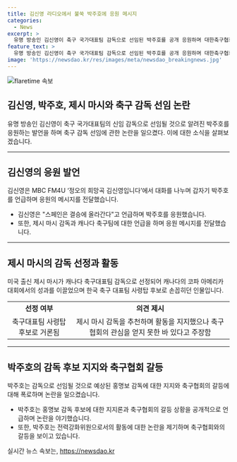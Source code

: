 ```yaml
---
title: 김신영 라디오에서 불쑥 박주호에 응원 메시지
categories:
  - News
excerpt: >
  유명 방송인 김신영이 축구 국가대표팀 감독으로 선임된 박주호를 공개 응원하며 대한축구협회와의 갈등을 논의했다. 또한, 캐나다 축구대표팀 감독 제시 마시의 활약과 축구협회의 갈등에 대한 발언도 이끌어냈다. 박주호는 홍명보 감독 내정과 축구협회의 문제점을 폭로하며 갈등을 보였고, 이로 인해 축구협회는 법적 대응을 검토 중이라고 밝혀졌다. 기자와의 인터뷰에서 박주호와 축구협회의 갈등과 제시 마시의 활약, 축구대표팀 감독 선임 과정을 놓치지 말고 클릭하세요!
feature_text: >
  유명 방송인 김신영이 축구 국가대표팀 감독으로 선임된 박주호를 공개 응원하며 대한축구협회와의 갈등을 논의했다. 또한, 캐나다 축구대표팀 감독 제시 마시의 활약과 축구협회의 갈등에 대한 발언도 이끌어냈다. 박주호는 홍명보 감독 내정과 축구협회의 문제점을 폭로하며 갈등을 보였고, 이로 인해 축구협회는 법적 대응을 검토 중이라고 밝혀졌다. 기자와의 인터뷰에서 박주호와 축구협회의 갈등과 제시 마시의 활약, 축구대표팀 감독 선임 과정을 놓치지 말고 클릭하세요!
image: 'https://newsdao.kr/res/images/meta/newsdao_breakingnews.jpg'
---
```


<p><img src="https://newsdao.kr/res/images/meta/newsdao_breakingnews.jpg" alt="flaretime 속보" /></p>

<h2 data-ke-size="size26"><b>김신영, 박주호, 제시 마시와 축구 감독 선임 논란</b></h2>

<p data-ke-size="size16">유명 방송인 김신영이 축구 국가대표팀의 신임 감독으로 선임될 것으로 알려진 박주호를 응원하는 발언을 하며 축구 감독 선임에 관한 논란을 일으켰다. 이에 대한 소식을 살펴보겠습니다.</p>

<hr>

<h2 data-ke-size="size24"><b>김신영의 응원 발언</b></h2>

<p data-ke-size="size16">김신영은 MBC FM4U ‘정오의 희망곡 김신영입니다’에서 대화를 나누며 갑자기 박주호를 언급하며 응원의 메시지를 전달했습니다.</p>

<ul>
  <li>김신영은 "스페인은 결승에 올라간다"고 언급하며 박주호를 응원했습니다.</li>
  <li>또한, 제시 마시 감독과 캐나다 축구팀에 대한 언급을 하며 응원 메시지를 전달했습니다.</li>
</ul>

<hr>

<h2 data-ke-size="size24"><b>제시 마시의 감독 선정과 활동</b></h2>

<p data-ke-size="size16">미국 출신 제시 마시가 캐나다 축구대표팀 감독으로 선정되어 캐나다의 코파 아메리카 대회에서의 성과를 이끌었으며 한국 축구 대표팀 사령탑 후보로 손꼽히던 인물입니다.</p>

<table>
  <tr>
    <td style="text-align: center; height: 17px;"><b>선정 여부</b></td>
    <td style="text-align: center; height: 17px;"><b>의견 제시</b></td>
  </tr>
  <tr>
    <td style="text-align: center; height: 17px;">축구대표팀 사령탑 후보로 거론됨</td>
    <td style="text-align: center; height: 17px;">제시 마시 감독을 추천하며 활동을 지지했으나 축구협회의 관심을 얻지 못한 바 있다고 주장함</td>
  </tr>
</table>

<hr>

<h2 data-ke-size="size24"><b>박주호의 감독 후보 지지와 축구협회 갈등</b></h2>

<p data-ke-size="size16">박주호는 감독으로 선임될 것으로 예상된 홍명보 감독에 대한 지지와 축구협회의 갈등에 대해 폭로하며 논란을 일으켰습니다.</p>

<ul>
  <li>박주호는 홍명보 감독 후보에 대한 지지론과 축구협회의 갈등 상황을 공개적으로 언급하며 논란을 야기했습니다.</li>
  <li>또한, 박주호는 전력강화위원으로서의 활동에 대한 논란을 제기하며 축구협회와의 갈등을 보이고 있습니다.</li>
</ul>
실시간 뉴스 속보는, <a href="https://newsdao.kr" rel="dofollow">https://newsdao.kr</a>


